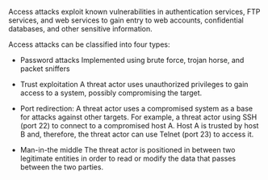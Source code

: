 
Access attacks exploit known vulnerabilities in authentication services, FTP services, and web services to gain entry to web accounts, confidential databases, and other sensitive information.

Access attacks can be classified into four types:

* Password attacks
	Implemented using brute force, trojan horse, and packet sniffers

* Trust exploitation
	A threat actor uses unauthorized privileges to gain access to a system, possibly compromising the target.

* Port redirection:
	A threat actor uses a compromised system as a base for attacks against other targets. For example, a threat actor using SSH (port 22) to connect to a compromised host A. Host A is trusted by host B and, therefore, the threat actor can use Telnet (port 23) to access it.

* Man-in-the middle
	The threat actor is positioned in between two legitimate entities in order to read or modify the data that passes between the two parties.

